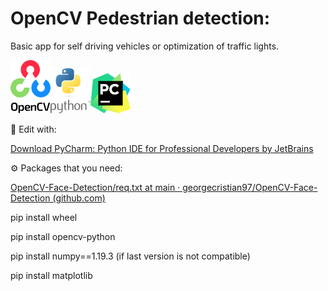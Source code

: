 # OpenCV Pedestrian detection:

Basic app for self driving vehicles or optimization of traffic lights.



![](https://raw.githubusercontent.com/georgecristian97/Logo/main/logo/OpenCV-logo.png)![](https://raw.githubusercontent.com/georgecristian97/Logo/main/logo/python-logo.png)![](https://raw.githubusercontent.com/georgecristian97/Logo/main/logo/pycharm-logo.png)



:hammer:	Edit with:

[Download PyCharm: Python IDE for Professional Developers by JetBrains](https://www.jetbrains.com/pycharm/download/#section=windows)

:gear:	Packages that you need:

[OpenCV-Face-Detection/req.txt at main · georgecristian97/OpenCV-Face-Detection (github.com)](https://github.com/georgecristian97/OpenCV-Face-Detection/blob/main/req.txt)

pip install wheel

pip install opencv-python

pip install numpy==1.19.3 (if last version is not compatible)

pip install matplotlib

